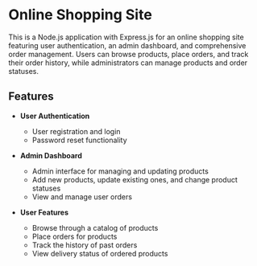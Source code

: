 # Online Shopping Site

This is a Node.js application with Express.js for an online shopping site featuring user authentication, an admin dashboard, and comprehensive order management. Users can browse products, place orders, and track their order history, while administrators can manage products and order statuses.

## Features

- **User Authentication**
  - User registration and login
  - Password reset functionality

- **Admin Dashboard**
  - Admin interface for managing and updating products
  - Add new products, update existing ones, and change product statuses
  - View and manage user orders

- **User Features**
  - Browse through a catalog of products
  - Place orders for products
  - Track the history of past orders
  - View delivery status of ordered products

